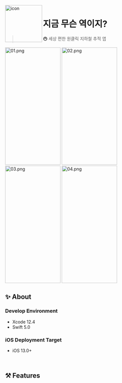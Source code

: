 <img align="left" width="120" height="120" src="https://user-images.githubusercontent.com/59433441/108235549-42cb2580-7189-11eb-92af-34d5129624b0.jpg" alt="icon">

# 지금 무슨 역이지?
> 🚇 세상 편한 원클릭 지하철 추적 앱
> <br/>
<div display="flex">
  <img width="180" height="380" src="https://user-images.githubusercontent.com/59433441/108804046-94d3d700-75df-11eb-82a5-6b37c488630a.png" alt="01.png">
  <img width="180" height="380" src="https://user-images.githubusercontent.com/59433441/108804165-d6fd1880-75df-11eb-9b68-28bfe65e5864.png" alt="02.png">
  <img width="180" height="380" src="https://user-images.githubusercontent.com/59433441/108805951-b8991c00-75e3-11eb-8736-59c1d355f713.png" alt="03.png">
  <img width="180" height="380" src="https://user-images.githubusercontent.com/59433441/108805989-d36b9080-75e3-11eb-96b4-2c1557742e82.png" alt="04.png">
</div>


## ✨ About
### Develop Environment
- Xcode 12.4
- Swift 5.0
### iOS Deployment Target
- iOS 13.0+
<br/>

## ⚒ Features

